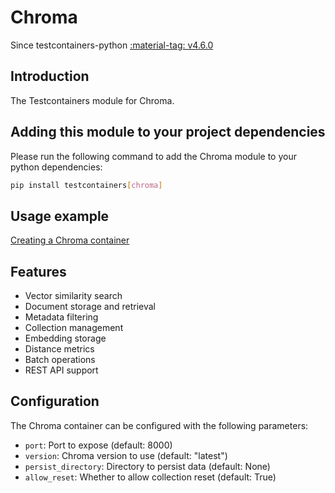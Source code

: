# Chroma

Since testcontainers-python <a href="https://github.com/testcontainers/testcontainers-python/releases/tag/v4.6.0"><span class="tc-version">:material-tag: v4.6.0</span></a>

## Introduction

The Testcontainers module for Chroma.

## Adding this module to your project dependencies

Please run the following command to add the Chroma module to your python dependencies:

```bash
pip install testcontainers[chroma]
```

## Usage example

<!--codeinclude-->

[Creating a Chroma container](../../modules/chroma/example_basic.py)

<!--/codeinclude-->

## Features

- Vector similarity search
- Document storage and retrieval
- Metadata filtering
- Collection management
- Embedding storage
- Distance metrics
- Batch operations
- REST API support

## Configuration

The Chroma container can be configured with the following parameters:

- `port`: Port to expose (default: 8000)
- `version`: Chroma version to use (default: "latest")
- `persist_directory`: Directory to persist data (default: None)
- `allow_reset`: Whether to allow collection reset (default: True)
